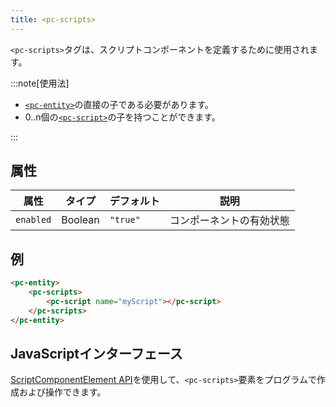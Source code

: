 ```yaml
---
title: <pc-scripts>
---
```


`<pc-scripts>`タグは、スクリプトコンポーネントを定義するために使用されます。

:::note[使用法]

* [`<pc-entity>`](../pc-entity)の直接の子である必要があります。
* 0..n個の[`<pc-script>`](../pc-script)の子を持つことができます。

:::

## 属性

<div className="attribute-table">

| 属性 | タイプ | デフォルト | 説明 |
| --- | --- | --- | --- |
| `enabled` | Boolean | `"true"` | コンポーネントの有効状態 |

</div>

## 例

```html
<pc-entity>
    <pc-scripts>
        <pc-script name="myScript"></pc-script>
    </pc-scripts>
</pc-entity>
```

## JavaScriptインターフェース

[ScriptComponentElement API](https://api.playcanvas.com/web-components/classes/ScriptComponentElement.html)を使用して、`<pc-scripts>`要素をプログラムで作成および操作できます。
